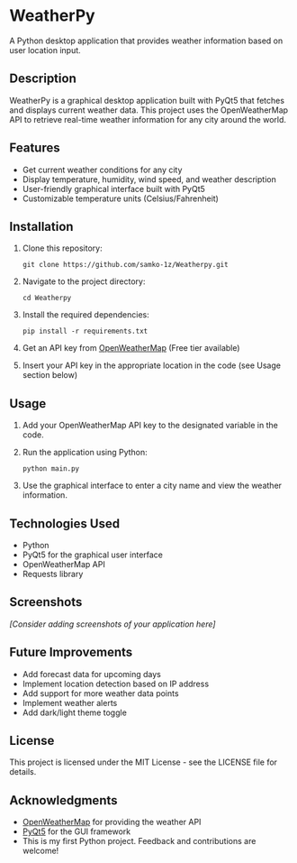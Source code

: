 # WeatherPy

A Python desktop application that provides weather information based on user location input.

## Description

WeatherPy is a graphical desktop application built with PyQt5 that fetches and displays current weather data. This project uses the OpenWeatherMap API to retrieve real-time weather information for any city around the world.

## Features

- Get current weather conditions for any city
- Display temperature, humidity, wind speed, and weather description
- User-friendly graphical interface built with PyQt5
- Customizable temperature units (Celsius/Fahrenheit)

## Installation

1. Clone this repository:
   ```
   git clone https://github.com/samko-1z/Weatherpy.git
   ```

2. Navigate to the project directory:
   ```
   cd Weatherpy
   ```

3. Install the required dependencies:
   ```
   pip install -r requirements.txt
   ```

4. Get an API key from [OpenWeatherMap](https://openweathermap.org/api) (Free tier available)

5. Insert your API key in the appropriate location in the code (see Usage section below)

## Usage

1. Add your OpenWeatherMap API key to the designated variable in the code.

2. Run the application using Python:
   ```
   python main.py
   ```

3. Use the graphical interface to enter a city name and view the weather information.

## Technologies Used

- Python
- PyQt5 for the graphical user interface
- OpenWeatherMap API
- Requests library

## Screenshots

*[Consider adding screenshots of your application here]*

## Future Improvements

- Add forecast data for upcoming days
- Implement location detection based on IP address
- Add support for more weather data points
- Implement weather alerts
- Add dark/light theme toggle

## License

This project is licensed under the MIT License - see the LICENSE file for details.

## Acknowledgments

- [OpenWeatherMap](https://openweathermap.org/) for providing the weather API
- [PyQt5](https://www.riverbankcomputing.com/software/pyqt/) for the GUI framework
- This is my first Python project. Feedback and contributions are welcome!
